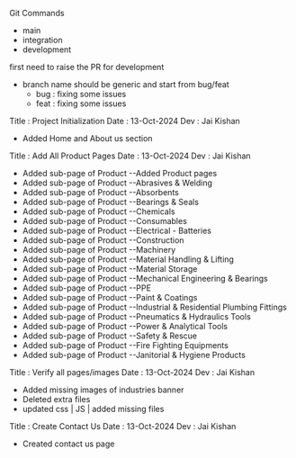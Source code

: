 Git Commands


- main
- integration
- development

first need to raise the PR for development

- branch name should be generic and start from bug/feat
    - bug : fixing some issues
    - feat : fixing some issues


Title : Project Initialization
Date : 13-Oct-2024
Dev : Jai Kishan
- Added Home and About us section


Title : Add All Product Pages
Date : 13-Oct-2024
Dev : Jai Kishan
- Added sub-page of Product --Added Product pages
- Added sub-page of Product --Abrasives & Welding
- Added sub-page of Product --Absorbents
- Added sub-page of Product --Bearings & Seals
- Added sub-page of Product --Chemicals
- Added sub-page of Product --Consumables
- Added sub-page of Product --Electrical - Batteries
- Added sub-page of Product --Construction
- Added sub-page of Product --Machinery
- Added sub-page of Product --Material Handling & Lifting
- Added sub-page of Product --Material Storage
- Added sub-page of Product --Mechanical Engineering & Bearings
- Added sub-page of Product --PPE
- Added sub-page of Product --Paint & Coatings
- Added sub-page of Product --Industrial & Residential Plumbing Fittings
- Added sub-page of Product --Pneumatics & Hydraulics Tools
- Added sub-page of Product --Power & Analytical Tools
- Added sub-page of Product --Safety & Rescue
- Added sub-page of Product --Fire Fighting Equipments
- Added sub-page of Product --Janitorial & Hygiene Products


Title : Verify all pages/images
Date : 13-Oct-2024
Dev : Jai Kishan
- Added missing images of industries banner
- Deleted extra files
- updated css | JS | added missing files



Title : Create Contact Us 
Date : 13-Oct-2024
Dev : Jai Kishan
- Created contact us page
